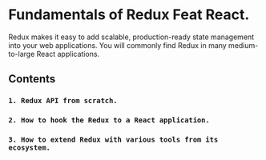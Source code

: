 # Fundamentals of Redux Feat React.

Redux makes it easy to add scalable, production-ready state management into your web applications.
You will commonly find Redux in many medium-to-large React applications.

## Contents

### `1. Redux API from scratch.`

### `2. How to hook the Redux to a React application.`

### `3. How to extend Redux with various tools from its ecosystem.`
